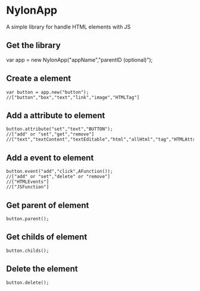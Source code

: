# NylonApp
A simple library for handle HTML elements with JS

## Get the library
var app = new NylonApp("appName","parentID (optional)");

## Create a element
```
var button = app.new("button");
//["button","box","text","link","image","HTMLTag"]
```

## Add a attribute to element
```
button.attribute("set","text","BUTTON");
//["add" or "set","get","remove"]
//["text","textContent","textEditable","html","allHtml","tag","HTMLAttribute"]
```

## Add a event to element
```
button.event("add","click",AFunction());
//["add" or "set","delete" or "remove"]
//["HTMLEvents"]
//["JSFunction"]
```

## Get parent of element
```
button.parent();
```

## Get childs of element
```
button.childs();
```

## Delete the element
```
button.delete();
```
